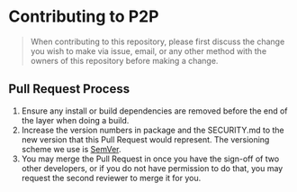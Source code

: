 # Contributing to P2P

> When contributing to this repository,
> please first discuss the change you wish to make via issue, email,
> or any other method with the owners of this repository before making a change.

## Pull Request Process

1. Ensure any install or build dependencies are removed before the end of the
   layer when doing a build.
2. Increase the version numbers in package and the SECURITY.md to the new
   version that this Pull Request would represent. The versioning scheme we use
   is [SemVer](http://semver.org/).
3. You may merge the Pull Request in once you have the sign-off of two other
   developers, or if you do not have permission to do that, you may request the
   second reviewer to merge it for you.
